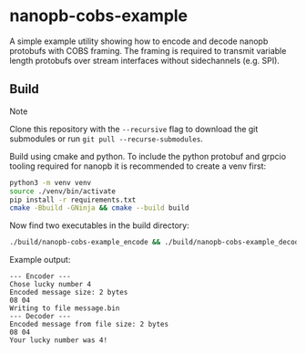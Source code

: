 # nanopb-cobs-example

A simple example utility showing how to encode and decode nanopb protobufs with COBS framing.
The framing is required to transmit variable length protobufs over stream interfaces without sidechannels (e.g. SPI).

## Build

> [!NOTE]
> Clone this repository with the `--recursive` flag to download the git submodules or run `git pull --recurse-submodules`.

Build using cmake and python.
To include the python protobuf and grpcio tooling required for nanopb it is recommended to create a venv first:
```bash
python3 -m venv venv
source ./venv/bin/activate
pip install -r requirements.txt
cmake -Bbuild -GNinja && cmake --build build
```

Now find two executables in the build directory:
```bash
./build/nanopb-cobs-example_encode && ./build/nanopb-cobs-example_decode
```
Example output:
```
--- Encoder ---
Chose lucky number 4
Encoded message size: 2 bytes
08 04
Writing to file message.bin
--- Decoder ---
Encoded message from file size: 2 bytes
08 04
Your lucky number was 4!
```
